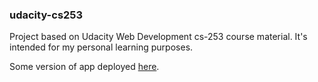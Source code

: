 ### udacity-cs253
Project based on Udacity Web Development cs-253 course material. It's intended for my personal learning purposes.

Some version of app deployed [here](http://test-105522.appspot.com/).
